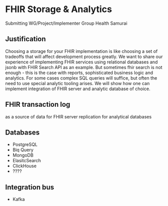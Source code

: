 # FHIR Storage & Analytics

Submitting WG/Project/Implementer Group
Health Samurai

## Justification

Choosing a storage for your FHIR implementation is like choosing a set of tradeoffs that will affect development process greatly. We want to share our experience of implementing FHIR services using relational databases and jsonb with FHIR Search API as an example. But sometimes fhir search is not enough - this is the case with reports, sophisticated business logic and analytics. For some cases complex SQL queries will suffice, but often the need to use special analytic tooling arises. We will show how one can implement integration of FHIR server and analytic database of choice.

## FHIR transaction log

as a source of data for FHIR server replication for analytical databases

## Databases

* PostgreSQL
* Biq Query
* MongoDB
* ElasitcSearch
* ClickHouse
* ????

## Integration bus

* Kafka
